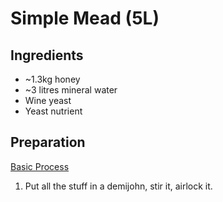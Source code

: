# Simple Mead (5L)

## Ingredients

* ~1.3kg honey
* ~3 litres mineral water
* Wine yeast
* Yeast nutrient

## Preparation

[Basic Process](../Process.md)

1. Put all the stuff in a demijohn, stir it, airlock it.

